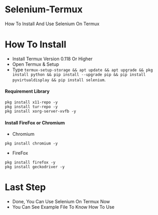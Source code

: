 # Selenium-Termux
How To Install And Use Selenium On Termux

# How To Install
- Install Termux Version 0.118 Or Higher
- Open Termux & Setup
- Type ```termux-setup-storage && apt update && apt upgrade && pkg install python && pip install --upgrade pip && pip install pyvirtualdisplay && pip install selenium```.

#### Requirement Library
```
pkg install x11-repo -y
pkg install tur-repo -y
pkg install xorg-server-xvfb -y
```

#### Install FireFox or Chromium
- Chromium
```
pkg install chromium -y
```
- FireFox
```
pkg install firefox -y
pkg install geckodriver -y
```
# Last Step
- Done, You Can Use Selenium On Termux Now
- You Can See Example File To Know How To Use

